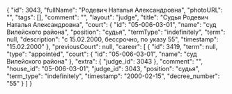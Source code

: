{
    "id": 3043,
    "fullName": "Родевич Наталья Александровна",
    "photoURL": "",
    "tags": [],
    "comment": "",
    "layout": "judge",
    "title": "Судья Родевич Наталья Александровна",
    "court": {
        "id": "05-006-03-01",
        "name": "суд Вилейского района",
        "position": "судья",
        "termType": "indefinitely",
        "term": null,
        "description": "c 15.02.2000, бессрочно, по указу 55",
        "timestamp": "15.02.2000"
    },
    "previousCourt": null,
    "career": [
        {
            "id": 3419,
            "term": null,
            "type": "appointed",
            "court": {
                "id": "05-006-03-01",
                "name": "суд Вилейского района"
            },
            "extra": {
                "judge_id": 3043
            },
            "comment": "",
            "house_id": "05-006-03-01",
            "judge_id": 3043,
            "position": "судья",
            "term_type": "indefinitely",
            "timestamp": "2000-02-15",
            "decree_number": "55"
        }
    ]
}